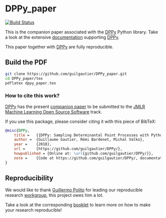 # DPPy_paper

[![Build Status](https://travis-ci.com/guilgautier/DPPy_paper.svg?token=jftmsjDJSt2JLJqsgR9n&branch=master)](https://travis-ci.com/guilgautier/DPPy_paper)

This is the companion paper associated with the [DPPy](https://github.com/guilgautier/DPPy) Python library.
Take a look at the extensive [documentation](https://dppy.readthedocs.io/en/latest/) supporting [DPPy](https://github.com/guilgautier/DPPy).

This paper together with [DPPy](https://github.com/guilgautier/DPPy) are fully reproducible.

## Build the PDF

```bash
git clone https://github.com/guilgautier/DPPy_paper.git
cd DPPy_paper/tex
pdflatex dppy_paper.tex
```

### How to cite this work?

[DPPy](https://github.com/guilgautier/DPPy) has the present [companion paper](https://github.com/guilgautier/DPPy_paper) to be submitted to the [JMLR Machine Learning Open Source Software](http://www.jmlr.org/mloss/) track.

If you use this package, please consider citing it with this piece of BibTeX:
```bibtex
@misc{DPPy,
    title =   {{DPPy: Sampling Determinantal Point Processes with Python}},
    author =  {Guillaume Gautier, Rémi Bardenet, Michal Valko},
    year =    {2018},
    url =     {https://github.com/guilgautier/DPPy/},
    howpublished = {Online at: \url{github.com/guilgautier/DPPy/}},
    note =    {Code at https://github.com/guilgautier/DPPy/, documentation at https://dppy.readthedocs.io/, companion paper at https://github.com/guilgautier/DPPy_paper/}
}
```

## Reproducibility

We would like to thank [Guillermo Polito](https://guillep.github.io/) for leading our reproducible research [workgroup](https://github.com/CRIStAL-PADR/reproducible-research-SE-notes), this project owes him a lot.

Take a look at the corresponding [booklet](https://github.com/CRIStAL-PADR/reproducible-research-SE-notes) to learn more on how to make your research reproducible!